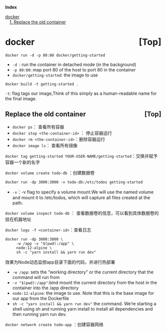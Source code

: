<a name="index">**Index**</a>

<a href="#0">docker </a>  
&emsp;<a href="#1">1. Replace the old container</a>  
# <a name="0">docker </a><a style="float:right;text-decoration:none;" href="#index">[Top]</a>

```
docker run -d -p 80:80 docker/getting-started
```
- `-d `: run the container in detached mode (in the background)
- `-p 80:80`: map port 80 of the host to port 80 in the container
- `docker/getting-started`: the image to use

```
docker build -t getting-started .
```
`-t`: flag tags our image,Think of this simply as a human-readable name for the final image. 

## <a name="1">Replace the old container</a><a style="float:right;text-decoration:none;" href="#index">[Top]</a>

- `docker ps`： 查看所有容器
- `docker stop <the-container-id>` ： 停止容器运行
- `docker rm <the-container-id>`：删除容器运行
- `docker image ls`： 查看所有镜像


`docker tag getting-started YOUR-USER-NAME/getting-started`：交换并赋予容器一个新的名字


`docker volume create todo-db` ：创建数据卷

`docker run -dp 3000:3000 -v todo-db:/etc/todos getting-started`
- `-v`：-v flag to specify a volume mount.We will use the named volume and mount it to /etc/todos, which will capture all files created at the path.

`docker volume inspect todo-db` ： 查看数据卷的信息，可以看到具体数据卷的挂在机器地址

`docker logs -f <container-id>`：查看日志

```
docker run -dp 3000:3000 \
     -w /app -v "$(pwd):/app" \
     node:12-alpine \
     sh -c "yarn install && yarn run dev"
```
效果为Node动态监控app目录下面的代码，并进行热部署
- `-w /app`: sets the “working directory” or the current directory that the command will run from
- `-v "$(pwd):/app"`:bind mount the current directory from the host in the container into the /app directory
- `node:12-alpine`: the image to use. Note that this is the base image for our app from the Dockerfile
- `sh -c "yarn install && yarn run dev"`  the command. We’re starting a shell using sh  and running yarn install to install all dependencies and then running yarn run dev.




`docker network create todo-app` ：创建容器网络